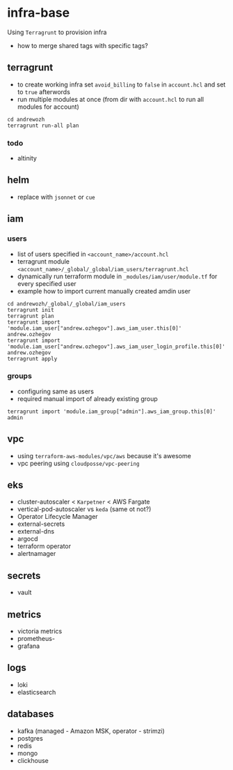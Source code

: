 # infra-base

Using `Terragrunt` to provision infra

* how to merge shared tags with specific tags?

## terragrunt

* to create working infra set `avoid_billing` to `false` in `account.hcl` and set to `true` afterwords
* run multiple modules at once (from dir with `account.hcl` to run all modules for account)

```
cd andrewozh
terragrunt run-all plan
```

### todo

* altinity

## helm

* replace with `jsonnet` or `cue`

## iam

### users

* list of users specified in `<account_name>/account.hcl`
* terragrunt module `<account_name>/_global/_global/iam_users/terragrunt.hcl`
* dynamically run terraform module in `_modules/iam/user/module.tf` for every specified user
* example how to import current manually created amdin user

```
cd andrewozh/_global/_global/iam_users
terragrunt init
terragrunt plan
terragrunt import 'module.iam_user["andrew.ozhegov"].aws_iam_user.this[0]' andrew.ozhegov
terragrunt import 'module.iam_user["andrew.ozhegov"].aws_iam_user_login_profile.this[0]' andrew.ozhegov
terragrunt apply
```

### groups

* configuring same as users
* required manual import of already existing group

```
terragrunt import 'module.iam_group["admin"].aws_iam_group.this[0]' admin
```

## vpc

* using `terraform-aws-modules/vpc/aws` because it's awesome
* vpc peering using `cloudposse/vpc-peering`

## eks

* cluster-autoscaler < `Karpetner` < AWS Fargate
* vertical-pod-autoscaler vs `keda` (same ot not?)
* Operator Lifecycle Manager
* external-secrets
* external-dns
* argocd
* terraform operator
* alertnamager

## secrets

* vault

## metrics

* victoria metrics
* prometheus-
* grafana

## logs

* loki
* elasticsearch

## databases

* kafka (managed - Amazon MSK, operator - strimzi)
* postgres
* redis
* mongo
* clickhouse
